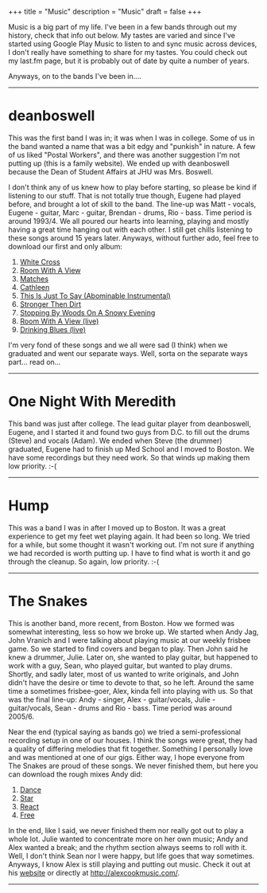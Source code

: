 +++
title = "Music"
description = "Music"
draft = false
+++

Music is a big part of my life. I've been in a few bands through out my history, check that info out below.  My tastes are varied and since I've started using Google Play Music to listen to and sync music across devices, I don't really have something to share for my tastes.  You could check out my last.fm page, but it is probably out of date by quite a number of years.  

Anyways, on to the bands I've been in....

- - - - - - -

# deanboswell
This was the first band I was in; it was when I was in college. Some of us in the band wanted a name that was a bit edgy and "punkish" in nature. A few of us liked "Postal Workers", and there was another suggestion I'm not putting up (this is a family website). We ended up with deanboswell because the Dean of Student Affairs at JHU was Mrs. Boswell.

I don't think any of us knew how to play before starting, so please be kind if listening to our stuff. That is not totally true though, Eugene had played before, and brought a lot of skill to the band. The line-up was Matt - vocals, Eugene - guitar, Marc - guitar, Brendan - drums, Rio - bass. Time period is around 1993/4. We all poured our hearts into learning, playing and mostly having a great time hanging out with each other. I still get chills listening to these songs around 15 years later. Anyways, without further ado, feel free to download our first and only album:

  1. <a href="https://drive.google.com/file/d/0BwMCl4DrarugckRGSHEzckhKRXc/edit?usp=sharing" target="blank">White Cross</a>
  1. <a href="https://drive.google.com/file/d/0BwMCl4DrarugZ1cxaVhxM0d4X2c/edit?usp=sharing" target="blank">Room With A View</a>
  1. <a href="https://drive.google.com/file/d/0BwMCl4DrarugQ00tNndRUWdyS1U/edit?usp=sharing" target="blank">Matches</a>
  1. <a href="https://drive.google.com/file/d/0BwMCl4DrarugZ0dEdXJCLTF5LU0/edit?usp=sharing" target="blank">Cathleen</a>
  1. <a href="https://drive.google.com/file/d/0BwMCl4DrarugcEpjRXpnUDVyb28/edit?usp=sharing" target="blank">This Is Just To Say (Abominable Instrumental)</a>
  1. <a href="https://drive.google.com/file/d/0BwMCl4DrarugUnkwTVhTMEdNSHc/edit?usp=sharing" target="blank">Stronger Then Dirt</a>
  1. <a href="https://drive.google.com/file/d/0BwMCl4DrarugZFdYUDl2N0Y4Zm8/edit?usp=sharing" target="blank">Stopping By Woods On A Snowy Evening</a>
  1. <a href="https://drive.google.com/file/d/0BwMCl4DrarugZFBtTERiYkhOSXM/edit?usp=sharing" target="blank">Room With A View (live)</a>
  1. <a href="https://drive.google.com/file/d/0BwMCl4DrarugaGdoS3Y1aXRObUk/edit?usp=sharing" target="blank">Drinking Blues (live)</a>

I'm very fond of these songs and we all were sad (I think) when we graduated and went our separate ways. Well, sorta on the separate ways part... read on...

- - - - - - -

# One Night With Meredith

This band was just after college. The lead guitar player from deanboswell, Eugene, and I started it and found two guys from D.C. to fill out the drums (Steve) and vocals (Adam). We ended when Steve (the drummer) graduated, Eugene had to finish up Med School and I moved to Boston. We have some recordings but they need work. So that winds up making them low priority. :-(

- - - - - - -

# Hump

This was a band I was in after I moved up to Boston. It was a great experience to get my feet wet playing again. It had been so long. We tried for a while, but some thought it wasn't working out. I'm not sure if anything we had recorded is worth putting up. I have to find what is worth it and go through the cleanup. So again, low priority. :-(

- - - - - - -

# The Snakes

This is another band, more recent, from Boston. How we formed was somewhat interesting, less so how we broke up. We started when Andy Jag, John Vranich and I were talking about playing music at our weekly frisbee game. So we started to find covers and began to play. Then John said he knew a drummer, Julie. Later on, she wanted to play guitar, but happened to work with a guy, Sean, who played guitar, but wanted to play drums. Shortly, and sadly later, most of us wanted to write originals, and John didn't have the desire or time to devote to that, so he left. Around the same time a sometimes frisbee-goer, Alex, kinda fell into playing with us. So that was the final line-up: Andy - singer, Alex - guitar/vocals, Julie - guitar/vocals, Sean - drums and Rio - bass. Time period was around 2005/6.

Near the end (typical saying as bands go) we tried a semi-professional recording setup in one of our houses. I think the songs were great, they had a quality of differing melodies that fit together. Something I personally love and was mentioned at one of our gigs. Either way, I hope everyone from The Snakes are proud of these songs. We never finished them, but here you can download the rough mixes Andy did:

  1. <a href="https://drive.google.com/file/d/0BwMCl4DrarugTUJyaXFhOHFEaHc/edit?usp=sharing" target="blank">Dance</a>
  1. <a href="https://drive.google.com/file/d/0BwMCl4DrarugTmNWUGRZVTA5SWc/edit?usp=sharing" target="blank">Star</a>
  1. <a href="https://drive.google.com/file/d/0BwMCl4DrarugdmhsV0dZUXVDaGc/edit?usp=sharing" target="blank">React</a>
  1. <a href="https://drive.google.com/file/d/0BwMCl4DrarugS2x3UXlVdEVJS28/edit?usp=sharing" target="blank">Free</a>

In the end, like I said, we never finished them nor really got out to play a whole lot. Julie wanted to concentrate more on her own music; Andy and Alex wanted a break; and the rhythm section always seems to roll with it. Well, I don't think Sean nor I were happy, but life goes that way sometimes. Anyways, I know Alex is still playing and putting out music. Check it out at his [website](http://www.stonebalancer.com/) or directly at http://alexcookmusic.com/.

- - - - - - -
